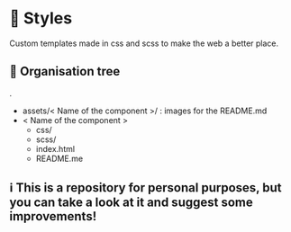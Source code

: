 # 🎨 Styles
Custom templates made in css and scss to make the web a better place.

## 🌳 Organisation tree 
.
 * assets/< Name of the component >/ : images for the README.md
 * < Name of the component >
   * css/
   * scss/
   * index.html
   * README.me
    
## ℹ️ This is a repository for personal purposes, but you can take a look at it and suggest some improvements!
